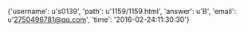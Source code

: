 {'username': u's0139', 'path': u'1159/1159.html', 'answer': u'B', 'email': u'2750496781@qq.com', 'time': '2016-02-24:11:30:30'}